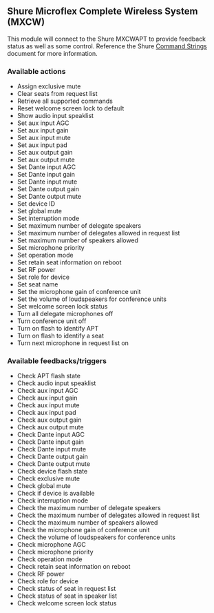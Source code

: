 ## Shure Microflex Complete Wireless System (MXCW)

This module will connect to the Shure MXCWAPT to provide feedback status as well as some control.  Reference the Shure [Command Strings](https://pubs.shure.com/command-strings/MXCW/en-US) document for more information.

### Available actions

- Assign exclusive mute
- Clear seats from request list
- Retrieve all supported commands
- Reset welcome screen lock to default
- Show audio input speaklist
- Set aux input AGC
- Set aux input gain
- Set aux input mute
- Set aux input pad
- Set aux output gain
- Set aux output mute
- Set Dante input AGC
- Set Dante input gain
- Set Dante input mute
- Set Dante output gain
- Set Dante output mute
- Set device ID
- Set global mute
- Set interruption mode
- Set maximum number of delegate speakers
- Set maximum number of delegates allowed in request list
- Set maximum number of speakers allowed
- Set microphone priority
- Set operation mode
- Set retain seat information on reboot
- Set RF power
- Set role for device
- Set seat name
- Set the microphone gain of conference unit
- Set the volume of loudspeakers for conference units
- Set welcome screen lock status
- Turn all delegate microphones off
- Turn conference unit off
- Turn on flash to identify APT
- Turn on flash to identify a seat
- Turn next microphone in request list on

### Available feedbacks/triggers

- Check APT flash state
- Check audio input speaklist
- Check aux input AGC
- Check aux input gain
- Check aux input mute
- Check aux input pad
- Check aux output gain
- Check aux output mute
- Check Dante input AGC
- Check Dante input gain
- Check Dante input mute
- Check Dante output gain
- Check Dante output mute
- Check device flash state
- Check exclusive mute
- Check global mute
- Check if device is available
- Check interruption mode
- Check the maximum number of delegate speakers
- Check the maximum number of delegates allowed in request list
- Check the maximum number of speakers allowed
- Check the microphone gain of conference unit
- Check the volume of loudspeakers for conference units
- Check microphone AGC
- Check microphone priority
- Check operation mode
- Check retain seat information on reboot
- Check RF power
- Check role for device
- Check status of seat in request list
- Check status of seat in speaker list
- Check welcome screen lock status